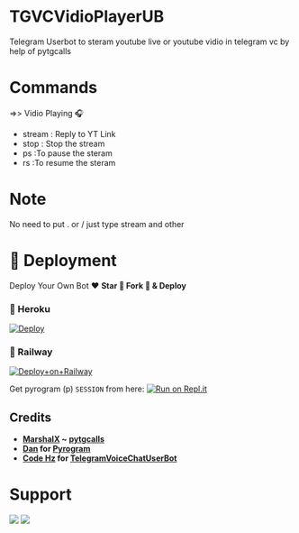 # TGVCVidioPlayerUB

Telegram Userbot to steram youtube live or youtube vidio in telegram vc by help of pytgcalls

# Commands
=>> Vidio Playing 🎧
- stream : Reply to YT Link
- stop  : Stop the stream
- ps :To pause the steram
- rs  :To resume the steram

# Note
No need to put . or / just type stream and other



# 🚀 Deployment

Deploy Your Own Bot ♥️ **Star 🌟 Fork 🍴 & Deploy**

### 💜 Heroku

[![Deploy](https://www.herokucdn.com/deploy/button.svg)](https://heroku.com/deploy?template=https://github.com/Azanpopz/TGVCVidioPlayerUB)

### 💜 Railway

[![Deploy+on+Railway](https://railway.app/button.svg)](https://railway.app/new/template?template=https://github.com/Achu2234/TGVCVidioPlayerUB&envs=API_ID,API_HASH,CHAT_ID,SESSION_NAME)

Get pyrogram (p)  `SESSION` from here:
[![Run on Repl.it](https://repl.it/badge/github/SpEcHiDe/GenerateStringSession)](https://repl.it/@SpEcHiDe/GenerateStringSession)



## Credits

- **[MarshalX](https://github.com/MarshalX) ~ [pytgcalls](https://github.com/MarshalX/tgcalls)**
- **[Dan](https://github.com/delivrance) for [Pyrogram](https://github.com/pyrogram/pyrogram)**
- **[Code Hz](https://github.com/codehz) for [TelegramVoiceChatUserBot](https://github.com/codehz/TelegramVoiceChatUserBot)**

# Support 

<a href="https://t.me/thebotsgroup"><img src="https://img.shields.io/badge/Support_Group-2cb6e0?style=for-the-badge&logo=telegram&logoColor=white"></a> <a href="https://t.me/AsmSafone"><img src="https://img.shields.io/badge/Updates_Channel-2cb6e0?style=for-the-badge&logo=telegram&logoColor=white"></a>
